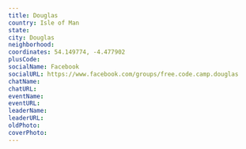 ```yaml
---
title: Douglas
country: Isle of Man
state: 
city: Douglas
neighborhood: 
coordinates: 54.149774, -4.477902
plusCode:
socialName: Facebook
socialURL: https://www.facebook.com/groups/free.code.camp.douglas
chatName:
chatURL:
eventName:
eventURL:
leaderName:
leaderURL:
oldPhoto: 
coverPhoto:
---
```

